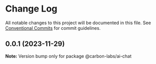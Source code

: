 # Change Log

All notable changes to this project will be documented in this file. See
[Conventional Commits](https://conventionalcommits.org) for commit guidelines.

## 0.0.1 (2023-11-29)

**Note:** Version bump only for package @carbon-labs/ai-chat
